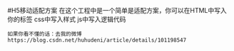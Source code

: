 #H5移动适配方案
    在这个工程中是一个简单是适配方案，你可以在HTML中写入你的标签 css中写入样式 js中写入逻辑代码

    如果你看不懂的话：去我的微博 https://blog.csdn.net/huhudeni/article/details/101198547
